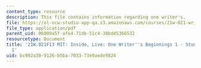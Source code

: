 ```yaml
---
content_type: resource
description: This file contains information regarding one writer's.
file: https://ol-ocw-studio-app-qa.s3.amazonaws.com/courses/21w-021-writing-and-experience-mit-inside-live-fall-2013/bc892a309126b5ba703373e9aede5824_MIT21W_021F13_OneWriter1.pdf
file_type: application/pdf
parent_uid: 06009a5f-afe4-71db-51c4-38bdd5366532
resourcetype: Document
title: '21W.021F13 MIT: Inside, Live: One Writer''s Beginnings 1 - Student Example
  1'
uid: bc892a30-9126-b5ba-7033-73e9aede5824
---
```

